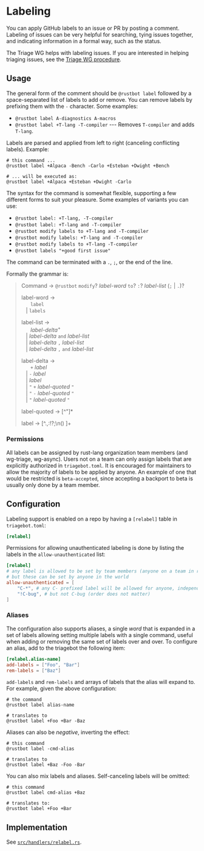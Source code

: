 # Labeling

You can apply GitHub labels to an issue or PR by posting a comment.
Labeling of issues can be very helpful for searching, tying issues together, and indicating information in a formal way, such as the status.

The Triage WG helps with labeling issues.
If you are interested in helping triaging issues, see the [Triage WG procedure](../release/triage-procedure.md).

## Usage

The general form of the comment should be `@rustbot label` followed by a space-separated list of labels to add or remove.
You can remove labels by prefixing them with the `-` character.
Some examples:

* `@rustbot label A-diagnostics A-macros`
* `@rustbot label +T-lang -T-compiler` --- Removes `T-compiler` and adds `T-lang`.


Labels are parsed and applied from left to right (canceling conflicting labels). Example:
```
# this command ...
@rustbot label +Alpaca -Bench -Carlo +Esteban +Dwight +Bench

# ... will be executed as:
@rustbot label +Alpaca +Esteban +Dwight -Carlo
```

The syntax for the command is somewhat flexible, supporting a few different forms to suit your pleasure.
Some examples of variants you can use:

* `@rustbot label: +T-lang, -T-compiler`
* `@rustbot label: +T-lang and -T-compiler`
* `@rustbot modify labels to +T-lang and -T-compiler`
* `@rustbot modify labels: +T-lang and -T-compiler`
* `@rustbot modify labels to +T-lang -T-compiler`
* `@rustbot labels "+good first issue"`

The command can be terminated with a `.`, `;`, or the end of the line.

Formally the grammar is:

> Command → `@rustbot` `modify`? *label-word* `to`? `:`? *label-list* (`;` | `.`)?
>
> label-word →\
> &nbsp;&nbsp; &nbsp;&nbsp; `label`\
> &nbsp;&nbsp; | `labels`
>
> label-list →\
> &nbsp;&nbsp; &nbsp;&nbsp; *label-delta*<sup>+</sup>\
> &nbsp;&nbsp; | *label-delta* `and` *label-list*\
> &nbsp;&nbsp; | *label-delta* `,` *label-list*\
> &nbsp;&nbsp; | *label-delta* `,` `and` *label-list*
>
> label-delta →\
> &nbsp;&nbsp; &nbsp;&nbsp; `+` *label*\
> &nbsp;&nbsp; | `-` *label*\
> &nbsp;&nbsp; | *label* \
> &nbsp;&nbsp; | `"` `+` *label-quoted* `"`\
> &nbsp;&nbsp; | `"` `-` *label-quoted* `"`\
> &nbsp;&nbsp; | `"` *label-quoted* `"`
>
> label-quoted → \[^"]*
>
> label → \[^.,:!?;\n() ]+


### Permissions

All labels can be assigned by rust-lang organization team members (and wg-triage, wg-async).
Users not on a team can only assign labels that are explicitly authorized in `triagebot.toml`.
It is encouraged for maintainers to allow the majority of labels to be applied by anyone.
An example of one that would be restricted is `beta-accepted`, since accepting a backport to beta is usually only done by a team member.

## Configuration

Labeling support is enabled on a repo by having a `[relabel]` table in `triagebot.toml`:

```toml
[relabel]
```

Permissions for allowing unauthenticated labeling is done by listing the labels in the `allow-unauthenticated` list:

```toml
[relabel]
# any label is allowed to be set by team members (anyone on a team in rust-lang/team)
# but these can be set by anyone in the world
allow-unauthenticated = [
    "C-*", # any C- prefixed label will be allowed for anyone, independent of authorization with rust-lang/team
    "!C-bug", # but not C-bug (order does not matter)
]
```

### Aliases

The configuration also supports aliases, a single *word* that is expanded in a set of labels allowing setting multiple labels with a single command, useful when adding or removing the same set of labels over and over. To configure an alias, add to the triagebot the following item:
```toml
[relabel.alias-name]
add-labels = ["Foo", "Bar"]
rem-labels = ["Baz"]
```

`add-labels` and `rem-labels` and arrays of labels that the alias will expand to. For example, given the above configuration:
```
# the command
@rustbot label alias-name

# translates to
@rustbot label +Foo +Bar -Baz
```

Aliases can also be *negative*, inverting the effect:
```
# this command
@rustbot label -cmd-alias

# translates to
@rustbot label +Baz -Foo -Bar
```

You can also mix labels and aliases. Self-canceling labels will be omitted:
```
# this command
@rustbot label cmd-alias +Baz

# translates to:
@rustbot label +Foo +Bar
```

## Implementation

See [`src/handlers/relabel.rs`](https://github.com/rust-lang/triagebot/blob/HEAD/src/handlers/relabel.rs).
